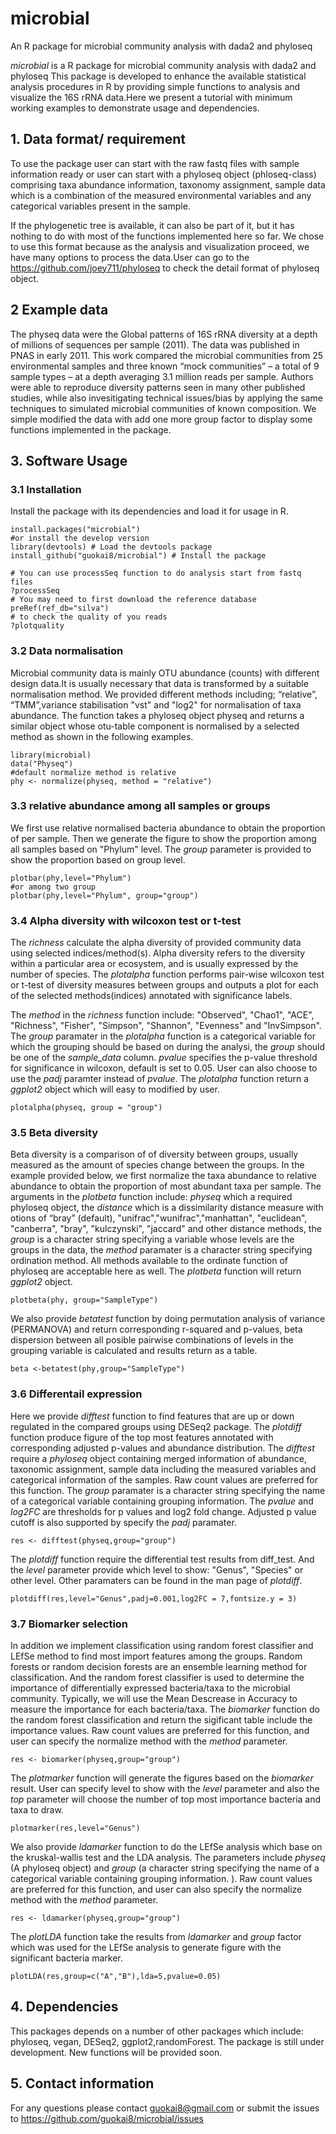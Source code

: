 # microbial

An R package for microbial community analysis with dada2 and phyloseq

_microbial_ is a R package for microbial community analysis with dada2 and phyloseq
This package is developed to enhance the available statistical analysis procedures in R by providing simple functions to analysis and visualize the 16S rRNA data.Here we present a tutorial with minimum working examples to demonstrate usage and dependencies.   

## 1. Data format/ requirement
To use the package user can start with the raw fastq files with sample information ready or user can start with a phyloseq object (phloseq-class) comprising taxa abundance information, taxonomy assignment, sample data which is a combination of the measured environmental variables and any categorical variables present in the sample.      

If the phylogenetic tree is available, it can also be part of it, but it has nothing to do with most of the functions implemented here so far. We chose to use this format because as the analysis and visualization proceed, we have many options to process the data.User can go to the https://github.com/joey711/phyloseq to check the detail format of phyloseq object.

## 2 Example data
The physeq data were the Global patterns of 16S rRNA diversity at a depth of millions of sequences per sample (2011). The data was published in PNAS in early 2011. This work compared the microbial communities from 25 environmental samples and three known “mock communities” – a total of 9 sample types – at a depth averaging 3.1 million reads per sample. Authors were able to reproduce diversity patterns seen in many other published studies, while also invesitigating technical issues/bias by applying the same techniques to simulated microbial communities of known composition. We simple modified the data with add one more group factor to display some functions implemented in the package.

## 3. Software Usage
### 3.1 Installation
Install the package with its dependencies and load it for usage in R.
``` {r install, eval = FALSE}
install.packages("microbial")
#or install the develop version
library(devtools) # Load the devtools package
install_github("guokai8/microbial") # Install the package
```
```
# You can use processSeq function to do analysis start from fastq files
?processSeq
# You may need to first download the reference database
preRef(ref_db="silva")
# to check the quality of you reads
?plotquality
```

### 3.2 Data normalisation
Microbial community data is mainly OTU abundance (counts) with different design data.It is usually necessary that data is transformed by a suitable normalisation method.
We provided different methods including; “relative”, “TMM”,variance stabilisation "vst" and "log2" for normalisation of taxa abundance. The function takes a phyloseq object physeq and returns a similar object whose otu-table component is normalised by a selected method as shown in the following examples.
``` {r quick, message=FALSE}
library(microbial)
data("Physeq")
#default normalize method is relative
phy <- normalize(physeq, method = "relative")
```
### 3.3 relative abundance among all samples or groups
We first use relative normalised bacteria abundance to obtain the proportion of per sample. Then we generate the figure to show the proportion among all samples based on "Phylum" level. The _group_ parameter is provided to show the proportion based on group level. 
```{r plotbar, message=FALSE}
plotbar(phy,level="Phylum")
#or among two group
plotbar(phy,level="Phylum", group="group")

```

### 3.4 Alpha diversity with wilcoxon test or t-test
The _richness_ calculate the alpha diversity of provided community data using selected indices/method(s). Alpha diversity refers to the diversity within a particular area or ecosystem, and is usually expressed by the number of species. The _plotalpha_ function performs pair-wise wilcoxon test or t-test of diversity measures between groups and outputs a plot for each of the selected methods(indices) annotated with significance labels.

The _method_ in the _richness_ function include: "Observed", "Chao1", "ACE", "Richness", "Fisher", "Simpson", "Shannon", "Evenness" and "InvSimpson". The _group_ paramater in the _plotalpha_ function is a categorical variable for which the grouping should be based on during the analysi, the _group_ should be one of the _sample_data_ column. _pvalue_ specifies the p-value threshold for significance in wilcoxon, default is set to 0.05. User can also choose to use the _padj_ paramter instead of _pvalue_. The _plotalpha_ function return a _ggplot2_ object which will easy to modified by user.
```{r alpha, message = FALSE}
plotalpha(physeq, group = "group")
```

### 3.5 Beta diversity
Beta diversity is a comparison of of diversity between groups, usually measured as the amount of species change between the groups. In the example provided below, we first normalize the taxa abundance to relative abundance to obtain the proportion of most abundant taxa per sample. 
The arguments in the _plotbeta_ function include: _physeq_ which a required phyloseq object, the _distance_ which is a dissimilarity distance measure with otions of “bray” (default), "unifrac","wunifrac","manhattan", "euclidean", "canberra", "bray", "kulczynski", "jaccard" and other distance methods, the _group_ is a character string specifying a variable whose levels are the groups in the data, the _method_ paramater is a character string specifying ordination method. All methods available to the ordinate function of phyloseq are acceptable here as well. The _plotbeta_ function will return _ggplot2_ object.
```{r plotbeta, message = FALSE}
plotbeta(phy, group="SampleType")
```

We also provide _betatest_ function by doing permutation analysis of variance (PERMANOVA) and return  corresponding r-squared and p-values, beta dispersion between all posible pairwise combinations of levels in the grouping variable is calculated and results return as a table.
```{r betatest, message = FALSE}
beta <-betatest(phy,group="SampleType")
```

### 3.6 Differentail expression
Here we provide _difftest_ function to find features that are up or down regulated in the compared groups using DESeq2 package. The _plotdiff_ function produce figure of the top most features annotated with corresponding adjusted p-values and abundance distribution. The _difftest_ require a _phyloseq_ object containing merged information of abundance, taxonomic assignment, sample data including the measured variables and categorical information of the samples. Raw count values are preferred for this function. The _group_ paramater is a character string specifying the name of a categorical variable containing grouping information. The _pvalue_ and _log2FC_ are thresholds for p values and log2 fold change. Adjusted p value cutoff is also supported by specify the _padj_ paramater. 
```{r difftest, message = FALSE}
res <- difftest(physeq,group="group")
```

The _plotdiff_ function require the differential test results from diff_test. And the _level_ parameter provide which level to show: "Genus", "Species" or other level. Other paramaters can be found in the man page of _plotdiff_.


```{r plotdiff, message = FALSE}
plotdiff(res,level="Genus",padj=0.001,log2FC = 7,fontsize.y = 3)

```

### 3.7 Biomarker selection
In addition we implement classification using random forest classifier and LEfSe method to find most import features among the groups.
Random forests or random decision forests are an ensemble learning method for classification.
And the random forest classifier is used to determine the importance of differentially expressed bacteria/taxa to the microbial community. Typically,  we will use the Mean Descrease in Accuracy to measure the importance for each bacteria/taxa. The _biomarker_ function do the random forest classification and return the sigificant table include the importance values. Raw count values are preferred for this function, and user can specify the normalize method with the _method_ parameter.
```{r biomarker,message=FALSE}
res <- biomarker(physeq,group="group")
```

The _plotmarker_ function will generate the figures based on the _biomarker_ result. User can specify level to show with the _level_ parameter and also the _top_ parameter will choose the number of top most importance bacteria and taxa to draw.
```{r plotmarker,message = FALSE}
plotmarker(res,level="Genus")
```
We also provide _ldamarker_ function to do the LEfSe analysis which base on the kruskal-wallis test and the LDA analysis. The parameters include _physeq_ (A phyloseq object) and _group_ (a character string specifying the name of a categorical variable containing grouping information. ).  Raw count values are preferred for this function, and user can also specify the normalize method with the _method_ parameter.
```{r lda, message=FALSE}
res <- ldamarker(physeq,group="group")
```
The _plotLDA_ function take the results from _ldamarker_ and _group_ factor which was used for the LEfSe analysis to generate figure with the significant bacteria marker. 

```{r plotlda, message = FALSE}
plotLDA(res,group=c("A","B"),lda=5,pvalue=0.05)
```

## 4. Dependencies
This packages depends on a number of other packages which include: phyloseq, vegan, DESeq2, ggplot2,randomForest. The package is still under development. New functions will be provided soon.

## 5. Contact information
For any questions please contact guokai8@gmail.com or submit the issues to https://github.com/guokai8/microbial/issues
